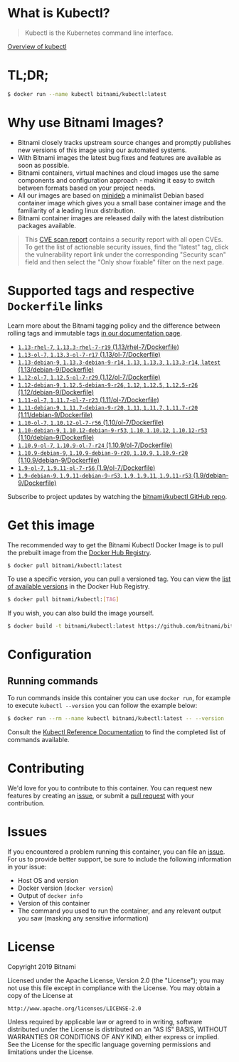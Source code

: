 
# What is Kubectl?

> Kubectl is the Kubernetes command line interface.

[Overview of kubectl](https://kubernetes.io/docs/reference/kubectl/overview/)

# TL;DR;

```bash
$ docker run --name kubectl bitnami/kubectl:latest
```

# Why use Bitnami Images?

* Bitnami closely tracks upstream source changes and promptly publishes new versions of this image using our automated systems.
* With Bitnami images the latest bug fixes and features are available as soon as possible.
* Bitnami containers, virtual machines and cloud images use the same components and configuration approach - making it easy to switch between formats based on your project needs.
* All our images are based on [minideb](https://github.com/bitnami/minideb) a minimalist Debian based container image which gives you a small base container image and the familiarity of a leading linux distribution.
* Bitnami container images are released daily with the latest distribution packages available.


> This [CVE scan report](https://quay.io/repository/bitnami/kubectl?tab=tags) contains a security report with all open CVEs. To get the list of actionable security issues, find the "latest" tag, click the vulnerability report link under the corresponding "Security scan" field and then select the "Only show fixable" filter on the next page.

# Supported tags and respective `Dockerfile` links

Learn more about the Bitnami tagging policy and the difference between rolling tags and immutable tags [in our documentation page](https://docs.bitnami.com/containers/how-to/understand-rolling-tags-containers/).


* [`1.13-rhel-7`, `1.13.3-rhel-7-r19` (1.13/rhel-7/Dockerfile)](https://github.com/bitnami/bitnami-docker-kubectl/blob/1.13.3-rhel-7-r19/1.13/rhel-7/Dockerfile)
* [`1.13-ol-7`, `1.13.3-ol-7-r17` (1.13/ol-7/Dockerfile)](https://github.com/bitnami/bitnami-docker-kubectl/blob/1.13.3-ol-7-r17/1.13/ol-7/Dockerfile)
* [`1.13-debian-9`, `1.13.3-debian-9-r14`, `1.13`, `1.13.3`, `1.13.3-r14`, `latest` (1.13/debian-9/Dockerfile)](https://github.com/bitnami/bitnami-docker-kubectl/blob/1.13.3-debian-9-r14/1.13/debian-9/Dockerfile)
* [`1.12-ol-7`, `1.12.5-ol-7-r29` (1.12/ol-7/Dockerfile)](https://github.com/bitnami/bitnami-docker-kubectl/blob/1.12.5-ol-7-r29/1.12/ol-7/Dockerfile)
* [`1.12-debian-9`, `1.12.5-debian-9-r26`, `1.12`, `1.12.5`, `1.12.5-r26` (1.12/debian-9/Dockerfile)](https://github.com/bitnami/bitnami-docker-kubectl/blob/1.12.5-debian-9-r26/1.12/debian-9/Dockerfile)
* [`1.11-ol-7`, `1.11.7-ol-7-r23` (1.11/ol-7/Dockerfile)](https://github.com/bitnami/bitnami-docker-kubectl/blob/1.11.7-ol-7-r23/1.11/ol-7/Dockerfile)
* [`1.11-debian-9`, `1.11.7-debian-9-r20`, `1.11`, `1.11.7`, `1.11.7-r20` (1.11/debian-9/Dockerfile)](https://github.com/bitnami/bitnami-docker-kubectl/blob/1.11.7-debian-9-r20/1.11/debian-9/Dockerfile)
* [`1.10-ol-7`, `1.10.12-ol-7-r56` (1.10/ol-7/Dockerfile)](https://github.com/bitnami/bitnami-docker-kubectl/blob/1.10.12-ol-7-r56/1.10/ol-7/Dockerfile)
* [`1.10-debian-9`, `1.10.12-debian-9-r53`, `1.10`, `1.10.12`, `1.10.12-r53` (1.10/debian-9/Dockerfile)](https://github.com/bitnami/bitnami-docker-kubectl/blob/1.10.12-debian-9-r53/1.10/debian-9/Dockerfile)
* [`1.10.9-ol-7`, `1.10.9-ol-7-r24` (1.10.9/ol-7/Dockerfile)](https://github.com/bitnami/bitnami-docker-kubectl/blob/1.10.9-ol-7-r24/1.10.9/ol-7/Dockerfile)
* [`1.10.9-debian-9`, `1.10.9-debian-9-r20`, `1.10.9`, `1.10.9-r20` (1.10.9/debian-9/Dockerfile)](https://github.com/bitnami/bitnami-docker-kubectl/blob/1.10.9-debian-9-r20/1.10.9/debian-9/Dockerfile)
* [`1.9-ol-7`, `1.9.11-ol-7-r56` (1.9/ol-7/Dockerfile)](https://github.com/bitnami/bitnami-docker-kubectl/blob/1.9.11-ol-7-r56/1.9/ol-7/Dockerfile)
* [`1.9-debian-9`, `1.9.11-debian-9-r53`, `1.9`, `1.9.11`, `1.9.11-r53` (1.9/debian-9/Dockerfile)](https://github.com/bitnami/bitnami-docker-kubectl/blob/1.9.11-debian-9-r53/1.9/debian-9/Dockerfile)

Subscribe to project updates by watching the [bitnami/kubectl GitHub repo](https://github.com/bitnami/bitnami-docker-kubectl).

# Get this image

The recommended way to get the Bitnami Kubectl Docker Image is to pull the prebuilt image from the [Docker Hub Registry](https://hub.docker.com/r/bitnami/kubectl).

```bash
$ docker pull bitnami/kubectl:latest
```

To use a specific version, you can pull a versioned tag. You can view the [list of available versions](https://hub.docker.com/r/bitnami/kubectl/tags/) in the Docker Hub Registry.

```bash
$ docker pull bitnami/kubectl:[TAG]
```

If you wish, you can also build the image yourself.

```bash
$ docker build -t bitnami/kubectl:latest https://github.com/bitnami/bitnami-docker-kubectl.git
```

# Configuration

## Running commands

To run commands inside this container you can use `docker run`, for example to execute `kubectl --version` you can follow the example below:

```bash
$ docker run --rm --name kubectl bitnami/kubectl:latest -- --version
```

Consult the [Kubectl Reference Documentation](https://kubernetes.io/docs/reference/generated/kubectl/kubectl-commands) to find the completed list of commands available.

# Contributing

We'd love for you to contribute to this container. You can request new features by creating an [issue](https://github.com/bitnami/bitnami-docker-kubectl/issues), or submit a [pull request](https://github.com/bitnami/bitnami-docker-kubectl/pulls) with your contribution.

# Issues

If you encountered a problem running this container, you can file an [issue](https://github.com/bitnami/bitnami-docker-kubectl/issues). For us to provide better support, be sure to include the following information in your issue:

- Host OS and version
- Docker version (`docker version`)
- Output of `docker info`
- Version of this container
- The command you used to run the container, and any relevant output you saw (masking any sensitive information)

# License

Copyright 2019 Bitnami

Licensed under the Apache License, Version 2.0 (the "License");
you may not use this file except in compliance with the License.
You may obtain a copy of the License at

    http://www.apache.org/licenses/LICENSE-2.0

Unless required by applicable law or agreed to in writing, software
distributed under the License is distributed on an "AS IS" BASIS,
WITHOUT WARRANTIES OR CONDITIONS OF ANY KIND, either express or implied.
See the License for the specific language governing permissions and
limitations under the License.

